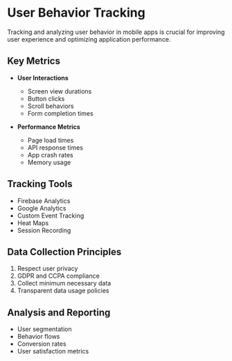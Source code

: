 # User Behavior Tracking

Tracking and analyzing user behavior in mobile apps is crucial for improving user experience and optimizing application performance.

## Key Metrics

- **User Interactions**
  - Screen view durations
  - Button clicks
  - Scroll behaviors
  - Form completion times

- **Performance Metrics**
  - Page load times
  - API response times
  - App crash rates
  - Memory usage

## Tracking Tools

- Firebase Analytics
- Google Analytics
- Custom Event Tracking
- Heat Maps
- Session Recording

## Data Collection Principles

1. Respect user privacy
2. GDPR and CCPA compliance
3. Collect minimum necessary data
4. Transparent data usage policies

## Analysis and Reporting

- User segmentation
- Behavior flows
- Conversion rates
- User satisfaction metrics
